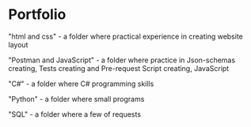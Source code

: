 # Portfolio

"html and css" - a folder where practical experience in creating website layout

"Postman and JavaScript" - a folder where practice in Json-schemas creating, Tests creating and Pre-request Script creating, JavaScript

"C#" - a folder where C# programming skills

"Python" - a folder where small programs

"SQL" - a folder where a few of requests

